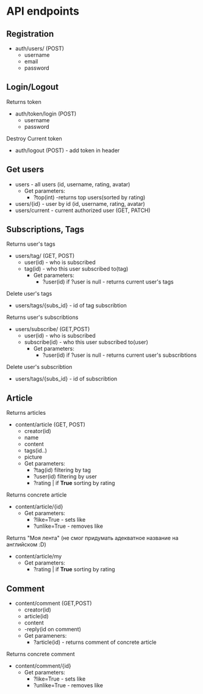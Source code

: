 # API endpoints
## Registration
- auth/users/ (POST)
  - username
  - email
  - password
## Login/Logout
Returns token
- auth/token/login (POST)
  - username
  - password

Destroy Current token
- auth/logout (POST) - add token in header

## Get users
  - users - all users (id, username, rating, avatar)
    - Get parameters:
      - ?top(int) -returns top users(sorted by rating)
  - users/{id} -  user by id (id, username, rating, avatar)
  - users/current - current authorized user  (GET, PATCH)

## Subscriptions, Tags
Returns user's tags
- users/tag/ (GET, POST)
  - user(id) - who is subscribed
  - tag(id) - who this user subscribed to(tag)
    - Get parameters:
      - ?user(id) if ?user is null - returns current user's tags


Delete user's tags
- users/tags/{subs_id} - id of tag subscribtion
  

Returns user's subscribtions
- users/subscribe/  (GET,POST)
  - user(id) - who is subscribed
  - subscribe(id) - who this user subscribed to(user)
    - Get parameters:
      - ?user(id) if ?user is null - returns current user's subscribtions

Delete user's subscribtion
- users/tags/{subs_id} - id of subscribtion


## Article
Returns articles
- content/article  (GET, POST)
  - creator(id)
  - name
  - content
  - tags(id..)
  - picture
  - Get parameters:
    - ?tag(id) filtering by tag
    - ?user(id) filtering by user
    - ?rating | if **True** sorting by rating

Returns concrete article

- content/article/{id}
  - Get parameters:
    - ?like=True - sets like
    - ?unlike=True - removes like


Returns "Моя лента" (не смог придумать адекватное название
                     на английском :D)
- content/article/my
  - Get parameters:
    - ?rating | if **True** sorting by rating


## Comment
- content/comment  (GET,POST)
  - creator(id)
  - article(id)
  - content
  - -reply(id on comment)
  - Get parameners:
    - ?article(id) - returns comment of concrete article

Returns concrete comment
- content/comment/{id}
  - Get parameters:
    - ?like=True - sets like
    - ?unlike=True - removes like
